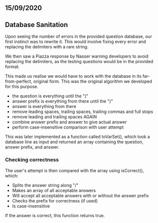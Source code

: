 ## 15/09/2020
## Database Sanitation

Upon seeing the number of errors in the provided question database, our first instinct was to rewrite it.
This would involve fixing every error and replacing the delimiters with a rare string. 

We then saw a Piazza response by Nasser warning developers to avoid replacing the delimiters,
as the testing questions would be in the provided format.

This made us realise we would have to work with the database in its far-from-perfect, original form.
This was the original algorithm we developed for this purpose.


- the question is everything until the "("
- answer prefix is everything from there until the ")"
- answer is everything from there
- remove leading spaces, trailing spaces, trailing commas and full stops
- remove leading and trailing spaces AGAIN
- combine answer prefix and answer to give actual answer
- perform case-insensitive comparison with user attempt

This was later implemented as a function called toVarSet(), which took a database line as input
and returned an array containing the question, answer prefix, and answer.

### Checking correctness
The user's attempt is then compared with the array using isCorrect(), which:

- Splits the answer string along "/"
- Makes an array of all acceptable answers
- Will accept all acceptable answers with or without the answer prefix
- Checks the prefix for correctness (if used)
- Is case-insensitive

If the answer is correct, this function returns true.

